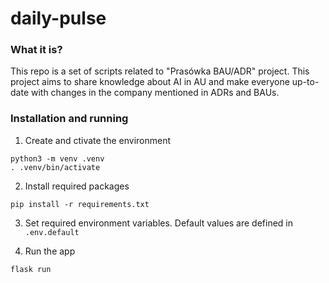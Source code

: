 # daily-pulse

### What it is?
This repo is a set of scripts related to "Prasówka BAU/ADR" project. This project aims to share knowledge about AI in AU and make everyone up-to-date with changes in the company mentioned in ADRs and BAUs.

### Installation and running
1. Create and ctivate the environment
```
python3 -m venv .venv
. .venv/bin/activate
```

2. Install required packages
```
pip install -r requirements.txt
```

3. Set required environment variables. Default values are defined in `.env.default`

4. Run the app
```
flask run
```
